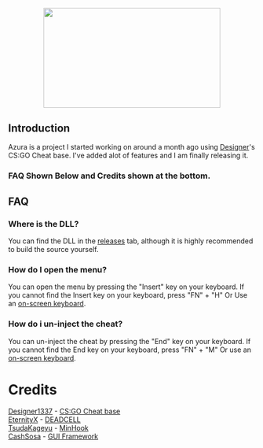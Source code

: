 <p align="center">
  <img width="360" height="202.5" src="https://i.imgur.com/0YUNZNS.png">
</p>

## Introduction
Azura is a project I started working on around a month ago using [Designer](https://github.com/designer1337)'s CS:GO Cheat base. I've added alot of features and I am finally releasing it.
### FAQ Shown Below and Credits shown at the bottom.

## FAQ
### Where is the DLL?
You can find the DLL in the [releases](https://github.com/cazamir/Azura/releases) tab, although it is highly recommended to build the source yourself.

### How do I open the menu?
You can open the menu by pressing the "Insert" key on your keyboard. If you cannot find the Insert key on your keyboard, press "FN" + "H" Or Use an [on-screen keyboard](https://learn.microsoft.com/en-us/windows/iot/iot-enterprise/os-features/on-screen-keyboard#enable-on-screen-keyboard).

### How do i un-inject the cheat?
You can un-inject the cheat by pressing the "End" key on your keyboard. If you cannot find the End key on your keyboard, press "FN" + "M" Or use an [on-screen keyboard](https://learn.microsoft.com/en-us/windows/iot/iot-enterprise/os-features/on-screen-keyboard#enable-on-screen-keyboard).

# Credits
[Designer1337](https://github.com/designer1337) - [CS:GO Cheat base](https://github.com/designer1337/csgo-cheat-base) <br />
[EternityX](https://github.com/eternityx) - [DEADCELL](https://github.com/EternityX/deadcell-csgo) <br />
[TsudaKageyu](https://github.com/TsudaKageyu) - [MinHook](https://github.com/TsudaKageyu/minhook) <br />
[CashSosa](https://www.unknowncheats.me/forum/members/2669363.html) - [GUI Framework](https://www.unknowncheats.me/forum/members/2669363.html) <br />
